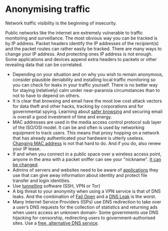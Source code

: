 # Anonymising traffic

Network traffic visibility is the beginning of insecurity.

Public networks like the internet are extremely vulnerable to traffic monitoring and surveillance. The most obvious way you can be tracked is by IP address. Packet headers identify the IP addresses of the recipient(s) and the packet routes can rather easily be tracked. There are many ways to change your IP address. And protecting ones IP address is not enough. Some applications and devices append extra headers to packets or other revealing data that can be correlated.

* Depending on your situation and on why you wish to remain anonymous, consider plausible deniability and installing local traffic monitoring so you can check for leaks in your traffic yourself. There is no better way for staying (relatively) calm under near-paranoia circumstances than to not to have to depend on others.
* It is clear that browsing and email have the most low cost attack vectors for data theft and other hacks, tracking by corporations and for governmental spying. Learning about [safer browsing](../browsing/Safer-browsing.md) and securing email is overall a good investment of time and energy.
* MAC addresses are used in the media access control protocol sub layer of the ISO/OSI model. It can be and often is used by networking equipment to track users. This means that proxy hopping on a network that has already authenticated your hardware is utterly useless. [Changing MAC address](Change-MAC-address.md) is not that hard to do. And if you do, also renew your IP lease.
* If and when you connect in a public space over a wireless access point, anyone in the area with a packet sniffer can see your "nickname". [It can be changed](Change-nickname.md).
* Admins of servers and websites need to be aware of [applications](Web-applications.md) they use that can give away information about identity and protect file transfer and login identities.
* Use [tunnelling](Tunnelling.md) software (SSH, VPN or Tor)
* A big threat to your anonymity when using a VPN service is that of DNS leaks. And the combination of [Fail Open](VPN-fail-open.md) and a [DNS Leak](DNS-leaks.md) is the worst.
* Many Internet Service Providers (ISPs) use DNS redirection to take over a user’s DNS requests for the collection of statistics and returning ads when users access an unknown domain- Some governments use DNS hijacking for censorship, redirecting users to government-authorised sites. Use a [free, alternative DNS service](DNS-leaks.md#Choosing-alternative-DNS-servers).

